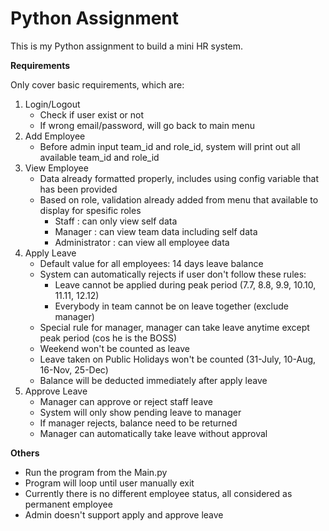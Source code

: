 # Python Assignment

This is my Python assignment to build a mini HR system. 

**Requirements**

Only cover basic requirements, which are:
1. Login/Logout
    - Check if user exist or not
    - If wrong email/password, will go back to main menu
2. Add Employee
    - Before admin input team_id and role_id, system will print out all available team_id and role_id
3. View Employee
    - Data already formatted properly, includes using config variable that has been provided
    - Based on role, validation already added from menu that available to display for spesific roles
        - Staff : can only view self data
        - Manager : can view team data including self data
        - Administrator : can view all employee data
4. Apply Leave
    - Default value for all employees: 14 days leave balance
    - System can automatically rejects if user don't follow these rules:
        - Leave cannot be applied during peak period (7.7, 8.8, 9.9, 10.10, 11.11, 12.12)
        - Everybody in team cannot be on leave together (exclude manager)
    - Special rule for manager, manager can take leave anytime except peak period (cos he is the BOSS)
    - Weekend won't be counted as leave
    - Leave taken on Public Holidays won't be counted (31-July, 10-Aug, 16-Nov, 25-Dec)
    - Balance will be deducted immediately after apply leave
4. Approve Leave
    - Manager can approve or reject staff leave
    - System will only show pending leave to manager
    - If manager rejects, balance need to be returned
    - Manager can automatically take leave without approval

**Others**

- Run the program from the Main.py
- Program will loop until user manually exit
- Currently there is no different employee status, all considered as permanent employee
- Admin doesn't support apply and approve leave